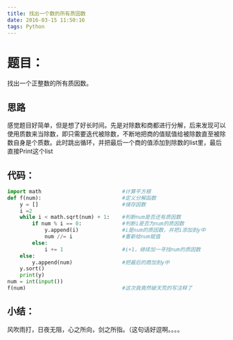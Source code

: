 ```yaml
---
title: 找出一个数的所有质因数
date: 2016-03-15 11:50:16
tags: Python
---
```

# 题目：

找出一个正整数的所有质因数。

## 思路

感觉题目好简单，但是想了好长时间。先是对除数和商都进行分解，后来发现可以使用质数来当除数，即只需要迭代被除数，不断地把商的值赋值给被除数直至被除数自身是个质数。此时跳出循环，并把最后一个商的值添加到除数的list里，最后直接Print这个list

## 代码：

``` Python
import math                          #计算平方根
def f(num):                          #定义分解函数
    y = []                           #储存因数
    i =2
    while i < math.sqrt(num) + 1:    #判断num是否还有质因数
        if num % i == 0:             #判断i是否为num的质因数
            y.append(i)              #i是num的质因数，并把i添加到y中
            num //= i                #重新给num赋值
        else:
            i += 1                   #i+1，继续加一寻找num的质因数
    else:
        y.append(num)                #把最后的商加到y中
    y.sort()
    print(y)
num = int(input())
f(num)                               #这次我竟然破天荒的写注释了
```

## 小结：

风吹雨打，日夜无阻，心之所向，剑之所指。（这句话好逗啊。。。。